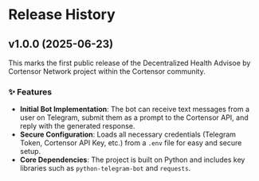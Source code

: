 # Release History

## v1.0.0 (2025-06-23)

This marks the first public release of the Decentralized Health Advisoe by Cortensor Network project within the Cortensor community.

### ✨ Features

* **Initial Bot Implementation**: The bot can receive text messages from a user on Telegram, submit them as a prompt to the Cortensor API, and reply with the generated response.
* **Secure Configuration**: Loads all necessary credentials (Telegram Token, Cortensor API Key, etc.) from a `.env` file for easy and secure setup.
* **Core Dependencies**: The project is built on Python and includes key libraries such as `python-telegram-bot` and `requests`.
